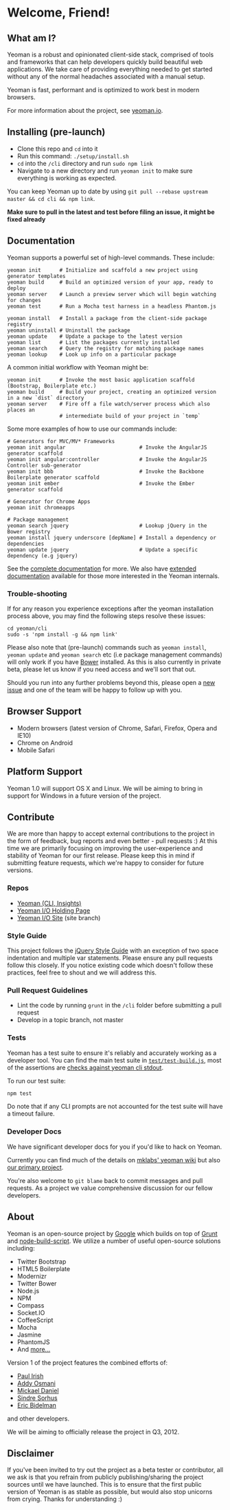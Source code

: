 # Welcome, Friend!

## What am I?

Yeoman is a robust and opinionated client-side stack, comprised of tools and frameworks that can help developers quickly build beautiful web applications. We take care of providing everything needed to get started without any of the normal headaches associated with a manual setup.

Yeoman is fast, performant and is optimized to work best in modern browsers.

For more information about the project, see [yeoman.io](http://yeoman.io).


## Installing (pre-launch)

* Clone this repo and `cd` into it
* Run this command: `./setup/install.sh`
* `cd` into the `/cli` directory and run `sudo npm link`
* Navigate to a new directory and run `yeoman init` to make sure everything is working as expected.

You can keep Yeoman up to date by using `git pull --rebase upstream master && cd cli && npm link`.

**Make sure to pull in the latest and test before filing an issue, it might be fixed already**


## Documentation

Yeoman supports a powerful set of high-level commands. These include:

```shell
yeoman init      # Initialize and scaffold a new project using generator templates
yeoman build     # Build an optimized version of your app, ready to deploy
yeoman server    # Launch a preview server which will begin watching for changes
yeoman test      # Run a Mocha test harness in a headless Phantom.js

yeoman install   # Install a package from the client-side package registry
yeoman uninstall # Uninstall the package
yeoman update    # Update a package to the latest version
yeoman list      # List the packages currently installed
yeoman search    # Query the registry for matching package names
yeoman lookup    # Look up info on a particular package

```

A common initial workflow with Yeoman might be:

```shell
yeoman init      # Invoke the most basic application scaffold (Bootstrap, Boilerplate etc.)
yeoman build     # Build your project, creating an optimized version in a new `dist` directory
yeoman server    # Fire off a file watch/server process which also places an 
                 # intermediate build of your project in `temp`

```

Some more examples of how to use our commands include:

```shell
# Generators for MVC/MV* Frameworks
yeoman init angular                        # Invoke the AngularJS generator scaffold
yeoman init angular:controller             # Invoke the AngularJS Controller sub-generator
yeoman init bbb                            # Invoke the Backbone Boilerplate generator scaffold
yeoman init ember                          # Invoke the Ember generator scaffold

# Generator for Chrome Apps
yeoman init chromeapps

# Package management
yeoman search jquery                       # Lookup jQuery in the Bower registry
yeoman install jquery underscore [depName] # Install a dependency or dependencies
yeoman update jquery                       # Update a specific dependency (e.g jquery)
```


See the [complete documentation](https://github.com/yeoman/yeoman/tree/master/docs/cli) for more. We also have [extended documentation](https://github.com/mklabs/yeoman/wiki/_pages) available for those more interested in the Yeoman internals.



### Trouble-shooting

If for any reason you experience exceptions after the yeoman installation process above, you may find the
following steps resolve these issues:

```shell
cd yeoman/cli
sudo -s 'npm install -g && npm link'
```

Please also note that (pre-launch) commands such as `yeoman install`, `yeoman update` and `yeoman search` etc (i.e package management commands) will only work if you have [Bower](http://github.com/twitter/bower) installed. As this is also currently in private beta, please let us know if you need access and we'll sort that out.

Should you run into any further problems beyond this, please open a [new issue](https://github.com/yeoman/yeoman/issues/new) and one of the team will be happy to follow up with you.



## Browser Support

* Modern browsers (latest version of Chrome, Safari, Firefox, Opera and IE10)
* Chrome on Android
* Mobile Safari


## Platform Support

Yeoman 1.0 will support OS X and Linux. We will be aiming to bring in support for Windows in a future version of the project.

## Contribute

We are more than happy to accept external contributions to the project in the form of feedback, bug reports and even better - pull requests :) At this time we are primarily focusing on improving the user-experience and stability of Yeoman for our first release. Please keep this in mind if submitting feature requests, which we're happy to consider for future versions.

### Repos

* [Yeoman (CLI, Insights)](http://github.com/yeoman/yeoman)
* [Yeoman I/O Holding Page](http://github.com/yeoman/yeoman.io)
* [Yeoman I/O Site](http://github.com/yeoman/yeoman.io) (site branch)

### Style Guide

This project follows the [jQuery Style Guide](http://docs.jquery.com/JQuery_Core_Style_Guidelines) with an exception of two space indentation and multiple var statements. Please ensure any pull requests follow this closely. If you notice existing code which doesn't follow these practices, feel free to shout and we will address this.

### Pull Request Guidelines

- Lint the code by running `grunt` in the `/cli` folder before submitting a pull request
- Develop in a topic branch, not master

### Tests

Yeoman has a test suite to ensure it's reliably and accurately working as a developer tool. You can find the main test suite in [`test/test-build.js`](https://github.com/yeoman/yeoman/blob/master/cli/test/test-build.js), most of the assertions are [checks against yeoman cli stdout](https://github.com/mklabs/yeoman/wiki/test-build).

To run our test suite:

```sh
npm test
```

Do note that if any CLI prompts are not accounted for the test suite will have a timeout failure.

### Developer Docs

We have significant developer docs for you if you'd like to hack on Yeoman.

Currently you can find much of the details on [mklabs' yeoman wiki](https://github.com/mklabs/yeoman/wiki/_pages) but also [our primary project](https://github.com/yeoman/yeoman/tree/master/docs/cli).

You're also welcome to `git blame` back to commit messages and pull requests. As a project we value comprehensive discussion for our fellow developers.

## About

Yeoman is an open-source project by [Google](http://google.com) which builds on top of [Grunt](https://github.com/cowboy/grunt) and [node-build-script](http://github.com/h5bp/node-build-script). We utilize a number of useful open-source solutions including:

* Twitter Bootstrap
* HTML5 Boilerplate
* Modernizr
* Twitter Bower
* Node.js
* NPM
* Compass
* Socket.IO
* CoffeeScript
* Mocha
* Jasmine
* PhantomJS
* And [more...](https://github.com/yeoman/yeoman/wiki/Dependencies)

Version 1 of the project features the combined efforts of:

* [Paul Irish](http://paulirish.com)
* [Addy Osmani](http://addyosmani.com)
* [Mickael Daniel](http://blog.mklog.fr)
* [Sindre Sorhus](http://sindresorhus.com)
* [Eric Bidelman](http://ericbidelman.com)

and other developers.

We will be aiming to officially release the project in Q3, 2012.

## Disclaimer

If you've been invited to try out the project as a beta tester or contributor, all we ask is that you refrain from publicly publishing/sharing the project sources until we have launched. This is to ensure that the first public version of Yeoman is as stable as possible, but would also stop unicorns from crying. Thanks for understanding :)
